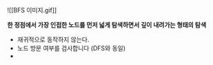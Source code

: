 ![[BFS 이미지.gif]]

**한 정점에서 가장 인접한 노드를 먼저 넓게 탐색하면서 깊이 내려가는 형태의 탐색**

- 재귀적으로 동작하지 않는다.
- 노드 방문 여부를 검사합니다 (DFS와 동일)
- 